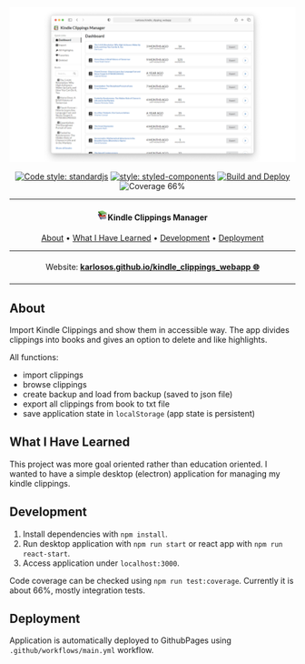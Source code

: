 ![vscode-portfolio banner](./docs/dashboard_small.png)

<div align="center">

[![Code style: standardjs](https://img.shields.io/badge/code%20style-standardjs-F3DF49.svg)](https://standardjs.com/)
[![style: styled-components](https://img.shields.io/badge/style-%F0%9F%92%85%20styled--components-orange.svg?colorB=daa357&colorA=db748e)](https://github.com/styled-components/styled-components)
[![Build and Deploy](https://github.com/karlosos/kindle_clippings_webapp/actions/workflows/main.yml/badge.svg)](https://github.com/karlosos/kindle_clippings_webapp/actions/workflows/main.yml)
![Coverage 66%](https://img.shields.io/badge/coverage-66%25-yellow)
</div>

***

<h4 align="center"><img src="./docs/logo_books.png" width="18px" />Kindle Clippings Manager</h4>


<p align="center">
  <a href="#about">About</a> •
  <a href="#what-i-have-learned">What I Have Learned</a> •
  <a href="#development">Development</a> •
  <a href="#deployment">Deployment</a>
</p>

<p align="center">
<table>
<tbody>
<td align="center">
<img width="2000" height="0"><br>
Website: <b><a href="https://karlosos.github.io/kindle_clippings_webapp/demo">karlosos.github.io/kindle_clippings_webapp 🌐</a></b><br>
<img width="2000" height="0">
</td>
</tbody>
</table>
</p>

## About

Import Kindle Clippings and show them in accessible way. The app divides clippings into books and gives an option to delete and like highlights.

All functions:
- import clippings
- browse clippings
- create backup and load from backup (saved to json file)
- export all clippings from book to txt file
- save application state in `localStorage` (app state is persistent)

## What I Have Learned

This project was more goal oriented rather than education oriented. I wanted to have a simple desktop (electron) application for managing my kindle clippings.

## Development

1. Install dependencies with `npm install`.
1. Run desktop application with `npm run start` or react app with `npm run react-start`.
1. Access application under `localhost:3000`.

Code coverage can be checked using `npm run test:coverage`. Currently it is about 66%, mostly integration tests.

## Deployment

Application is automatically deployed to GithubPages using `.github/workflows/main.yml` workflow.
